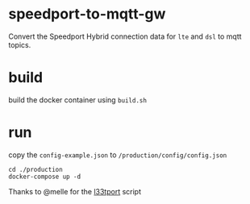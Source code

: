 # speedport-to-mqtt-gw

Convert the Speedport Hybrid connection data 
for `lte` and `dsl` to mqtt topics.

# build

build the docker container using `build.sh`

# run

copy the `config-example.json` to `/production/config/config.json`
```
cd ./production
docker-compose up -d
```

Thanks to @melle for the [l33tport](https://github.com/melle/l33tport) script

